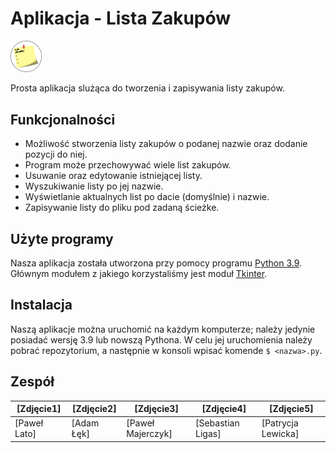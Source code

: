# Aplikacja - Lista Zakupów
<p align="left" width="100%">
    <img width="10%" src="logo.png"> 
</p> 
Prosta aplikacja slużąca do tworzenia i zapisywania listy zakupów.


## Funkcjonalności
+ Możliwość stworzenia listy zakupów o podanej nazwie oraz dodanie pozycji do niej.
+ Program może przechowywać wiele list zakupów.
+ Usuwanie oraz edytowanie istniejącej listy.
+ Wyszukiwanie listy po jej nazwie.
+ Wyświetlanie aktualnych list po dacie (domyślnie) i nazwie.
+ Zapisywanie listy do pliku pod zadaną ścieżke.
## Użyte programy
Nasza aplikacja została utworzona przy pomocy programu [Python 3.9](https://www.python.org/downloads/release/python-390/). Głównym modułem z jakiego korzystaliśmy jest moduł [Tkinter](https://docs.python.org/3/library/tkinter.html).
## Instalacja
Naszą aplikacje można uruchomić na każdym komputerze; należy jedynie posiadać wersję 3.9 lub nowszą Pythona. W celu jej uruchomienia należy pobrać repozytorium,         a następnie w konsoli wpisać komende `$ <nazwa>.py`.
## Zespół
[Zdjęcie1] | [Zdjęcie2] | [Zdjęcie3] | [Zdjęcie4] | [Zdjęcie5] 
---|---|---|---|--- 
[Paweł Lato] | [Adam Łęk] | [Paweł Majerczyk] | [Sebastian Ligas] | [Patrycja Lewicka] 
